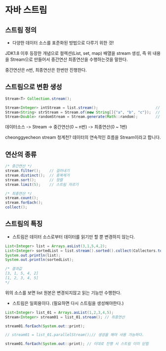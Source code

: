 #  자바 스트림

## 스트림 정의
- 다양한 데이터 소스를 표준화된 방법으로 다루기 위한 것!

JDK1.8 이후 등장한 개념으로 컬렉션(List, set, map) 배열을 stream 생성,
즉 위 내용을 Stream으로 만들어서 중간연산 최종연산을 수행하는것을 말한다.

중간연산은 n번, 최종연산은 한번만 진행한다.

## 스트림으로 변환 생성

```java
Stream<T> Collection.stream();

Stream<Integer> intStream = list.stream();                          // 컬렉션
Stream<String> strStream = Stream.of(new String[]{"a", "b", "c"});  // 배열
Stream<Double> randomStream = Stream.generate(Math::random);        // 람다식
```

데이터소스 -> Stream -> 중간연산(0 ~ n번) -> 최종연산(0 ~ 1번)

cheonggyecheon stream 청계천?
데이터의 연속적인 흐름을 Stream이라고 합니다.

## 연산의 종류
```java
/* 중간연산 */
stream.filter();    // 걸러내기
stream.distinct();  // 중복제거
stream.sort();      // 정렬
stream.limit(5);    // 스트림 자르기

/* 최종연산 */
stream.count();
stream.forEach();
collect();
```

## 스트림의 특징
- 스트림은 데이터 소스로부터 데이터를 읽기만 할 뿐 변경하지 않는다.

```java
List<Integer> list = Arrays.asList(3,1,5,4,2);
List<Integer> sortedList = list.stream().sorted().collect(Collectors.toList());
System.out.println(list);
System.out.println(sortedList);

/* 결과값
[3, 1, 5, 4, 2]
[1, 2, 3, 4, 5]
*/
```

위의 소스를 보면 list 원본은 변경되지않고 읽는 기능만 수행한다.

- 스트림은 일회용이다. (필요하면 다시 스트림을 생성해야한다.)

```java
List<Integer> list_01 = Arrays.asList(1,2,3,4,5);
Stream<Integer> stream01 = list_01.stream(); // 최종연산

stream01.forEach(System.out::print);

// stream01 = list_01.parallelStream();// 생성을 해야 사용 가능하다.

stream01.forEach(System.out::print); // 이대로 진행 시 스트림 이미 닫힘
```
